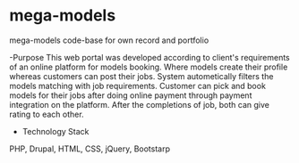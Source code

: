 # mega-models
mega-models code-base for own record and portfolio

-Purpose
This web portal was developed according to client's requirements of an online platform for models booking. Where models create their profile whereas customers can post their jobs. System autometically filters the models matching with job requirements. Customer can pick and book models for their jobs after doing online payment through payment integration on the platform. After the completions of job, both can give rating to each other.

- Technology Stack

PHP, Drupal, HTML, CSS, jQuery, Bootstarp
